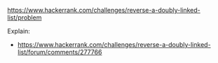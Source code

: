 https://www.hackerrank.com/challenges/reverse-a-doubly-linked-list/problem

Explain:

- https://www.hackerrank.com/challenges/reverse-a-doubly-linked-list/forum/comments/277766

